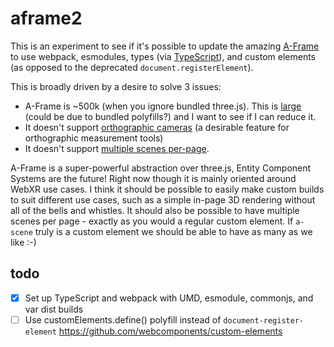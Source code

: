 # aframe2

This is an experiment to see if it's possible to update the amazing [A-Frame](http://aframe.io) to use webpack, esmodules, types (via [TypeScript](http://typescriptlang.org)), and custom elements (as opposed to the deprecated `document.registerElement`).

This is broadly driven by a desire to solve 3 issues:

- A-Frame is ~500k (when you ignore bundled three.js). This is [large](https://github.com/aframevr/aframe/issues/3856) (could be due to bundled polyfills?) and I want to see if I can reduce it.
- It doesn't support [orthographic cameras](https://github.com/aframevr/aframe/issues/3018) (a desirable feature for orthographic measurement tools)
- It doesn't support [multiple scenes per-page](https://github.com/aframevr/aframe/issues/916#issuecomment-358606497).

A-Frame is a super-powerful abstraction over three.js, Entity Component Systems are the future! Right now though it is mainly oriented around WebXR use cases. I think it should be possible to easily make custom builds to suit different use cases, such as a simple in-page 3D rendering without all of the bells and whistles. It should also be possible to have multiple scenes per page - exactly as you would a regular custom element. If `a-scene` truly is a custom element we should be able to have as many as we like :-)

## todo

- [x] Set up TypeScript and webpack with UMD, esmodule, commonjs, and var dist builds
- [ ] Use customElements.define() polyfill instead of `document-register-element` https://github.com/webcomponents/custom-elements